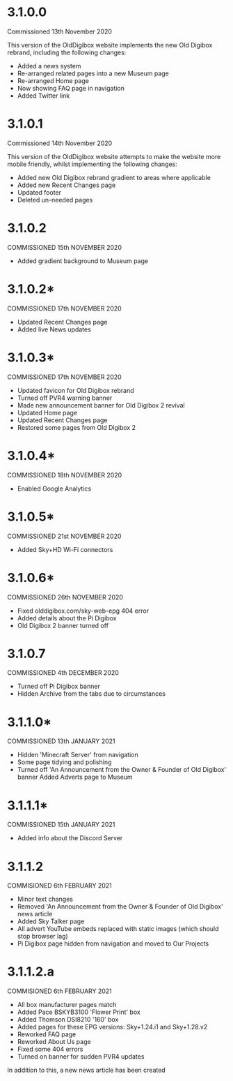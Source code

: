 # 3.1.0.0
Commissioned 13th November 2020

This version of the OldDigibox website implements the new Old Digibox rebrand, including the following changes:
- Added a news system
- Re-arranged related pages into a new Museum page
- Re-arranged Home page
- Now showing FAQ page in navigation
- Added Twitter link

# 3.1.0.1
Commissioned 14th November 2020

This version of the OldDigibox website attempts to make the website more mobile friendly, whilst implementing the following changes:
- Added new Old Digibox rebrand gradient to areas where applicable
- Added new Recent Changes page
- Updated footer
- Deleted un-needed pages

# 3.1.0.2
COMMISSIONED 15th NOVEMBER 2020
- Added gradient background to Museum page

# 3.1.0.2*
COMMISSIONED 17th NOVEMBER 2020
- Updated Recent Changes page
- Added live News updates

# 3.1.0.3*
COMMISSIONED 17th NOVEMBER 2020
- Updated favicon for Old Digibox rebrand
- Turned off PVR4 warning banner
- Made new announcement banner for Old Digibox 2 revival
- Updated Home page
- Updated Recent Changes page
- Restored some pages from Old Digibox 2

# 3.1.0.4*
COMMISSIONED 18th NOVEMBER 2020
- Enabled Google Analytics

# 3.1.0.5*
COMMISSIONED 21st NOVEMBER 2020
- Added Sky+HD Wi-Fi connectors

# 3.1.0.6*
COMMISSIONED 26th NOVEMBER 2020
- Fixed olddigibox.com/sky-web-epg 404 error
- Added details about the Pi Digibox
- Old Digibox 2 banner turned off

# 3.1.0.7
COMMISSIONED 4th DECEMBER 2020
- Turned off Pi Digibox banner
- Hidden Archive from the tabs due to circumstances

# 3.1.1.0*
COMMISSIONED 13th JANUARY 2021
- Hidden 'Minecraft Server' from navigation
- Some page tidying and polishing
- Turned off 'An Announcement from the Owner & Founder of Old Digibox' banner
Added Adverts page to Museum

# 3.1.1.1*
COMMISSIONED 15th JANUARY 2021
- Added info about the Discord Server

# 3.1.1.2
COMMISIONED 6th FEBRUARY 2021
- Minor text changes
- Removed 'An Announcement from the Owner & Founder of Old Digibox' news article
- Added Sky Talker page
- All advert YouTube embeds replaced with static images (which should stop browser lag)
- Pi Digibox page hidden from navigation and moved to Our Projects

# 3.1.1.2.a
COMMISIONED 6th FEBRUARY 2021
- All box manufacturer pages match
- Added Pace BSKYB3100 'Flower Print' box
- Added Thomson DSI8210 '160' box
- Added pages for these EPG versions:  Sky+1.24.i1 and Sky+1.28.v2
- Reworked FAQ page
- Reworked About Us page
- Fixed some 404 errors
- Turned on banner for sudden PVR4 updates

In addition to this, a new news article has been created
